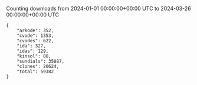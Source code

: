 
Counting downloads from 2024-01-01 00:00:00+00:00 UTC to 2024-03-26 00:00:00+00:00 UTC

```
{
    "arkode": 352,
    "cvode": 1353,
    "cvodes": 622,
    "ida": 327,
    "idas": 129,
    "kinsol": 88,
    "sundials": 35887,
    "clones": 20624,
    "total": 59382
}
```
